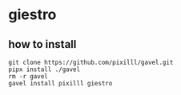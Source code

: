 # giestro

## how to install
```
git clone https://github.com/pixilll/gavel.git
pipx install ./gavel
rm -r gavel
gavel install pixilll giestro
```

